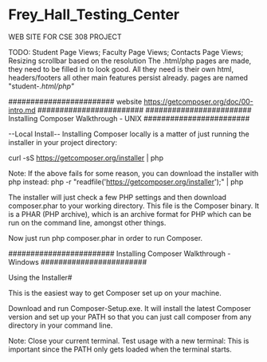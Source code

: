 # Frey_Hall_Testing_Center

WEB SITE FOR CSE 308 PROJECT

TODO:
Student Page Views;
Faculty Page Views;
Contacts Page Views;
Resizing scrollbar based on the resolution
The .html/php pages are made, they need to be filled in to look good.
All they need is their own html, headers/footers all other main features persist already.
pages are named "student-*.html/php"*


######################## website https://getcomposer.org/doc/00-intro.md ########################
######################## Installing Composer Walkthrough  - UNIX         ########################

--Local Install--
Installing Composer locally is a matter of just running the installer in your project directory:

curl -sS https://getcomposer.org/installer | php

Note: If the above fails for some reason, you can download the installer with php instead:
php -r "readfile('https://getcomposer.org/installer');" | php

The installer will just check a few PHP settings and then download composer.phar to your working 
directory. This file is the Composer binary. It is a PHAR (PHP archive), which is an archive 
format for PHP which can be run on the command line, amongst other things.

Now just run php composer.phar in order to run Composer.

######################## Installing Composer Walkthrough  - Windows       ########################

Using the Installer#

This is the easiest way to get Composer set up on your machine.

Download and run Composer-Setup.exe. It will install the latest Composer version and set up your
PATH so that you can just call composer from any directory in your command line.

Note: Close your current terminal. Test usage with a new terminal: This is important since the
PATH only gets loaded when the terminal starts.
